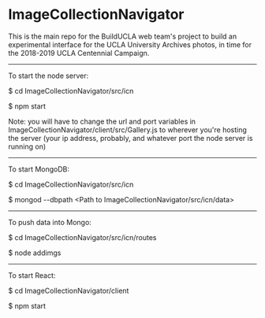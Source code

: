 # ImageCollectionNavigator
This is the main repo for the BuildUCLA web team's project to build an experimental interface for the UCLA University Archives photos, in time for the 2018-2019 UCLA Centennial Campaign.


------------------
To start the node server:

$ cd ImageCollectionNavigator/src/icn

$ npm start


Note: you will have to change the url and port variables in ImageCollectionNavigator/client/src/Gallery.js to wherever you're hosting the server (your ip address, probably, and whatever port the node server is running on) 

------------------
To start MongoDB:

$ cd ImageCollectionNavigator/src/icn

$ mongod --dbpath <Path to ImageCollectionNavigator/src/icn/data>

------------------
To push data into Mongo:

$ cd ImageCollectionNavigator/src/icn/routes

$ node addimgs

------------------
To start React:

$ cd ImageCollectionNavigator/client

$ npm start